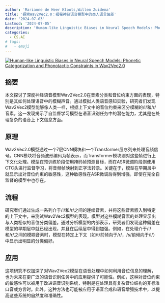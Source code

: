 ```yaml
---
author: 'Marianne de Heer Kloots,Willem Zuidema'
title: '探索Wav2Vec2.0：揭秘神经语音模型中的类人语言偏差'
date: '2024-07-03'
Lastmod: '2024-07-05'
description: 'Human-like Linguistic Biases in Neural Speech Models: Phonetic Categorization and Phonotactic Constraints in Wav2Vec2.0'
categories:
  - CS.AI
# tags:
#   - emoji
---
```


[![Human-like Linguistic Biases in Neural Speech Models: Phonetic Categorization and Phonotactic Constraints in Wav2Vec2.0](https://arxiv-research-1301205113.cos.ap-guangzhou.myqcloud.com/images/2407.03005v1.pdf_0.jpg)](https://arxiv.org/abs/2407.03005v1)

## 摘要

本文探讨了深度神经语音模型Wav2Vec2.0在音素分类和音位约束方面的表现，特别是其如何处理语音中的模糊声音。通过模拟人类语音感知实验，研究者们发现Wav2Vec2模型能够像人类一样，根据上下文中的音位约束来区分模糊的/l/和/r/音素。这一发现揭示了自监督学习模型在语音识别任务中的潜在能力，尤其是在处理复杂的语音上下文信息方面。<!--more-->

## 原理

Wav2Vec2.0模型通过一个7层CNN模块和一个Transformer层序列来处理音频信号。CNN模块将音频波形编码为帧表示，而Transformer模块则对这些帧进行上下文化处理。模型在预训练阶段使用掩码帧预测目标，而在ASR微调阶段则使用CTC头进行监督学习，将音频帧映射到正字法转录。关键在于，模型在早期层中就显示出对音位约束的敏感性，这种敏感性在ASR微调后得到增强，即使在完全自监督的模型中也存在。

## 流程

研究者们通过生成一系列介于/l/和/r/之间的连续音素，并将这些音素嵌入到特定的上下文中，来测试Wav2Vec2模型的表现。模型对这些模糊音素的处理显示出与人类相似的音位分类偏差。通过分析模型的内部表示，研究者们发现这种偏差在模型的早期层中就已经出现，并且在后续层中得到加强。例如，在处理介于/l/和/r/之间的模糊音素时，模型在特定上下文（如/t/前倾向于/r/，/s/前倾向于/l/）中显示出明显的分类偏好。

## 应用

这项研究不仅加深了对Wav2Vec2模型在语音处理中如何利用音位信息的理解，也为未来在更广泛的语音识别任务中的应用提供了可能性。例如，这种对音位约束的敏感性可以被用于改进语音识别系统，特别是在处理具有复杂音位结构的非标准口音或方言时。此外，这种方法也可能被应用于语音合成和语音增强技术中，以提高这些系统的自然度和准确性。